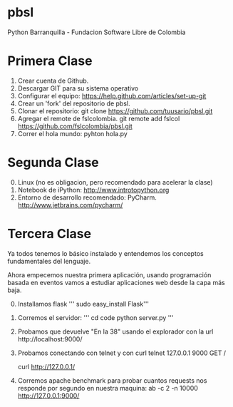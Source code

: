 pbsl
====

Python Barranquilla - Fundacion Software Libre de Colombia

Primera Clase
=============

1. Crear cuenta de Github.
2. Descargar GIT para su sistema operativo
3. Configurar el equipo: https://help.github.com/articles/set-up-git
4. Crear un 'fork' del repositorio de pbsl.
5. Clonar el repositorio:
    git clone https://github.com/tuusario/pbsl.git
6. Agregar el remote de fslcolombia.
    git remote add fslcol https://github.com/fslcolombia/pbsl.git
7. Correr el hola mundo:
    pyhton hola.py

Segunda Clase
=============

0. Linux (no es obligacion, pero recomendado para acelerar la clase)
1. Notebook de iPython:
   http://www.introtopython.org
2. Entorno de desarrollo recomendado: PyCharm.
   http://www.jetbrains.com/pycharm/

Tercera Clase
=============

Ya todos tenemos lo básico instalado y entendemos los conceptos fundamentales del lenguaje.

Ahora empecemos nuestra primera aplicación, usando programación basada en eventos vamos a estudiar aplicaciones web desde la capa más baja.

0. Installamos flask
   ''' sudo easy_install Flask'''
1. Corremos el servidor:
   '''
   cd code
   python server.py
   '''
1. Probamos que devuelve "En la 38" usando el explorador con la url http://localhost:9000/
2. Probamos conectando con telnet y con curl
   telnet 127.0.0.1 9000
   GET /

   curl http://127.0.0.1/
3. Corremos apache benchmark para probar cuantos requests nos responde por segundo en nuestra maquina:
   ab -c 2 -n 10000 http://127.0.0.1:9000/
